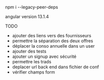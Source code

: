 npm i --legacy-peer-deps

angular version 13.1.4

TODO

- ajouter des liens vers des fournisseurs
- permettre la séparation des deux offres
- déplacer la conso annuelle dans un user
- ajouter des tests
- ajouter un signup avec sécurité
- permettre les trads
- deplacer url back end dans fichier de conf
- vérifier champs form
